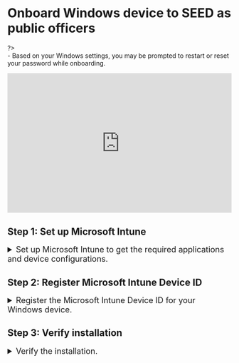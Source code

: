 # Onboard Windows device to SEED as public officers

?> <br>- Based on your Windows settings, you may be prompted to restart or reset your password while onboarding.

<div style="position:relative;padding-bottom:56.25%;padding-top:30px;height:0;overflow:hidden;">
<iframe style="position:absolute;top:0;left:0;width:100%;height:100%;" src="https://www.youtube.com/embed/Cvb7lppxFqs" title="YouTube video player" frameborder="0" allow="accelerometer; autoplay; clipboard-write; encrypted-media; gyroscope; picture-in-picture; web-share" allowfullscreen="true"></iframe>
</div>


## Step 1: Set up Microsoft Intune 

<details>
  <summary style="font-size:18px"> Set up Microsoft Intune to get the required applications and device configurations.</summary><br>

1. Click **Start** icon on the taskbar.

2. Go to **Settings** > **Accounts** > **Access work or school** and click **Connect** to add your WOG account.

![access-work-or-school](../images/onboarding-instructions-for-windows/access-work-or-school.png)

3. Authorise your WOG account by entering the verification code displayed for your SG Govt M365 profile on the authenticator app before approving your TechPass login.

![log-in-to-gcc](../images/onboarding-for-macos/log-in-to-gcc.png)

Your account is added and listed as a connection. This account has **Info** and **Disconnect** options as shown below. 

![info-disconnect](../images/onboarding-instructions-for-windows/info-disconnect.png)

4. Select the **Info** option and verify that a similar result to the following is displayed.

![managed-by-sg-govt-m365](../images/onboarding-instructions-for-windows/managed-by-sg-govt-m365.png)


</details>

## Step 2: Register Microsoft Intune Device ID


<details>
  <summary style="font-size:18px">Register the Microsoft Intune Device ID for your Windows device.</summary>

1. Open **PowerShell** and run the following commands:
```
$rootKey = [Microsoft.Win32.RegistryKey]::OpenBaseKey(
    [Microsoft.Win32.RegistryHive]::LocalMachine,
    [Microsoft.Win32.RegistryView]::Registry64
)
$enrollmentsKey = $rootKey.OpenSubKey("Software\Microsoft\Enrollments")
$intune_id = "Intune ID not found"
foreach ($name in $enrollmentsKey.GetSubKeyNames()) {
    $enrollmentIdKey = $enrollmentsKey.OpenSubKey($name)
    if ($enrollmentIdKey.GetValue("ProviderID") -ieq "MS DM Server") {
        $intune_id = $enrollmentIdKey.OpenSubKey("DMClient\MS DM Server").GetValue("EntDMID", "Intune ID not found")
        break
    }
}
Write-Output $intune_id
```
2. Take note of the Intune Device ID that is displayed on the Powershell window.

3. Choose the appropriate method to register your Intune Device ID:

    a. If you only have a **SE GSIB** device, submit a [support request](https://go.gov.sg/seed-techpass-support) to register your Intune Device ID and skip rest of the steps. Within two hours, you should receive the successfully onboarded email.

    b. If you have a **non-SE GSIB** device,log in to the [TechPass portal](https://portal.techpass.gov.sg/secure/account/profile).

4. On the TechPass portal, at the top right, go to your user name and click **My Account**. Your **Profile** details are displayed. 
5. Click **Onboard device to SEED** and follow the on-screen instructions to submit this Intune Device ID.

  <img src="./images/enter-intune-device-id.png">

  You will receive the following confirmation message.

  <img src="./images/ack-of-intune-device-id.png">

  Your Internet Device record is listed under the **SEED Devices** with the following details:

    - Device name
    - Operating system of the device
    - Serial number
    - Intune Device ID
    - Date and time when the onboarding was trigerred or when the device was successfully onboarded
    - Onboarding status

  ![windows-device-listed-tp-portal](../images/windows-device-listed-tp-portal.png)

6. Ensure the device you are onboarding is connected to the Internet so that Intune is able to install the required software and configurations.

7. After 30-60 minutes, check your inbox(organisational email address) to see if you have received any email regarding your onboarding status.

8. Choose the appropriate step:

   a. If you have received a successfully onboarded email, skip rest of the steps in this section and proceed to [Step 3: Verify installation](#step-3-verify-installation).

    b. If you have **not yet received** the **successfully onboarded email** or if you **have received** a **failed onboarding email**, complete the following step on [TechPass portal](https://portal.techpass.gov.sg/).

9. see the following table to know about the possible onboarding status and the action required by you.

| Status | Description | Action required |
|---| ---| ---|
| **triggered, waiting for software installation(step 1 of 2)**| Your SEED onboarding has been triggered on the device and is waiting for the software installation to be completed. | 1. On your non-SE GSIB device, go to the [TechPass portal](https://portal.techpass.gov.sg/).<br><br>3. At the top right, go to your user name and click **My Account**. Your profile details are displayed.<br><br>4. Go to the **SEED Devices** section and click the refresh icon. If the software installation is successful, the status changes to **software installed, waiting for backend onboarding(step 2 of 2)**.|
| **software installed, waiting for backend onboarding(step 2 of 2)**| Required software has been installed on the device and waiting for backend onboarding.  | 1. On your non-SE GSIB device, go to the [TechPass portal](https://portal.techpass.gov.sg/).<br><br>3. At the top right, go to your user name and click **My Account**. Your profile details are displayed.<br><br>4. Go to the **SEED Devices** section and click the refresh icon. If the backend onboarding is successful, the status changes to **onboarded**. |
| **onboarded** | Your SEED onboarding is successful. | Go to step 10 in this section.  |
| **failed(*Reason for failure*)** | Your SEED onboarding failed due to the  error mentioned within the parentheses. | 1. On your non-SE GSIB device, go to the [TechPass portal](https://portal.techpass.gov.sg/).<br><br>3. At the top right, go to your user name and click **My Account**. Your profile details are displayed.<br><br>4. Go to the **SEED Devices** section. Action required to resolve this failure is generally mentioned in the parentheses.<br><br>5. Complete the suggested action. | 


10. Check your inbox(organisational email address) to see if you have received the successfully onboarded email.

?> If you don't receive this email after two hours, submit an [incident request](https://go.gov.sg/seed-techpass-support).


</details>


## Step 3: Verify installation

<details>
  <summary style="font-size:18px">Verify the installation.</summary><br>

1. Go to the Internet Device onboarded to SEED, open **Settings** > **Apps** > **Apps & features**. 
2. Ensure that Cloudflare WARP and Tanium are listed.

![cloudflare](../images/onboarding-instructions-for-windows/cloudflare.png)

![tanium](../images/onboarding-instructions-for-windows/tanium.png)

  
?> You may receive a desktop notification that your device has been renamed according to convention, and that a timed restart will occur in 5 minutes. This is completely expected, and you should save any existing work to prevent data loss. Alternatively, you can also opt to manually restart your device, after receiving the desktop notification, to speed up the process. As the naming convention is required for administrative purposes, please refrain from renaming your device thereafter.

</details>


